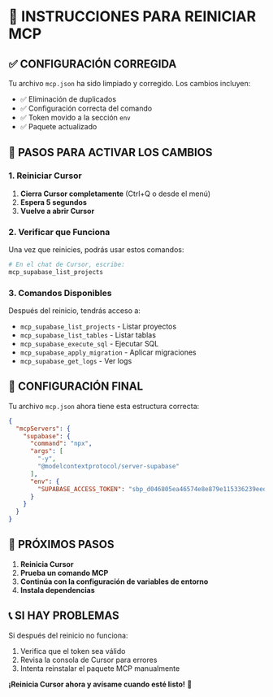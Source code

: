 # 🔄 **INSTRUCCIONES PARA REINICIAR MCP**

## ✅ **CONFIGURACIÓN CORREGIDA**

Tu archivo `mcp.json` ha sido limpiado y corregido. Los cambios incluyen:

- ✅ Eliminación de duplicados
- ✅ Configuración correcta del comando
- ✅ Token movido a la sección `env`
- ✅ Paquete actualizado

## 🔄 **PASOS PARA ACTIVAR LOS CAMBIOS**

### **1. Reiniciar Cursor**
1. **Cierra Cursor completamente** (Ctrl+Q o desde el menú)
2. **Espera 5 segundos**
3. **Vuelve a abrir Cursor**

### **2. Verificar que Funciona**
Una vez que reinicies, podrás usar estos comandos:

```bash
# En el chat de Cursor, escribe:
mcp_supabase_list_projects
```

### **3. Comandos Disponibles**
Después del reinicio, tendrás acceso a:

- `mcp_supabase_list_projects` - Listar proyectos
- `mcp_supabase_list_tables` - Listar tablas
- `mcp_supabase_execute_sql` - Ejecutar SQL
- `mcp_supabase_apply_migration` - Aplicar migraciones
- `mcp_supabase_get_logs` - Ver logs

## 🎯 **CONFIGURACIÓN FINAL**

Tu archivo `mcp.json` ahora tiene esta estructura correcta:

```json
{
  "mcpServers": {
    "supabase": {
      "command": "npx",
      "args": [
        "-y",
        "@modelcontextprotocol/server-supabase"
      ],
      "env": {
        "SUPABASE_ACCESS_TOKEN": "sbp_d046805ea46574e8e879e115336239eed6ff128a"
      }
    }
  }
}
```

## 🚀 **PRÓXIMOS PASOS**

1. **Reinicia Cursor**
2. **Prueba un comando MCP**
3. **Continúa con la configuración de variables de entorno**
4. **Instala dependencias**

## 📞 **SI HAY PROBLEMAS**

Si después del reinicio no funciona:

1. Verifica que el token sea válido
2. Revisa la consola de Cursor para errores
3. Intenta reinstalar el paquete MCP manualmente

**¡Reinicia Cursor ahora y avísame cuando esté listo!** 🚀
